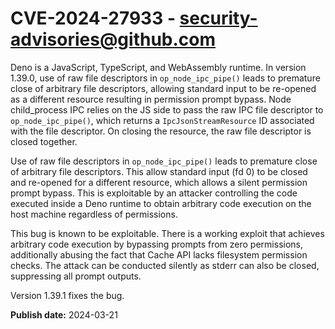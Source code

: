 # CVE-2024-27933 - security-advisories@github.com

Deno is a JavaScript, TypeScript, and WebAssembly runtime. In version 1.39.0, use of raw file descriptors in `op_node_ipc_pipe()` leads to premature close of arbitrary file descriptors, allowing standard input to be re-opened as a different resource resulting in permission prompt bypass. Node child_process IPC relies on the JS side to pass the raw IPC file descriptor to `op_node_ipc_pipe()`, which returns a `IpcJsonStreamResource` ID associated with the file descriptor. On closing the resource, the raw file descriptor is closed together.

Use of raw file descriptors in `op_node_ipc_pipe()` leads to premature close of arbitrary file descriptors. This allow standard input (fd 0) to be closed and re-opened for a different resource, which allows a silent permission prompt bypass. This is exploitable by an attacker controlling the code executed inside a Deno runtime to obtain arbitrary code execution on the host machine regardless of permissions.

This bug is known to be exploitable. There is a working exploit that achieves arbitrary code execution by bypassing prompts from zero permissions, additionally abusing the fact that Cache API lacks filesystem permission checks. The attack can be conducted silently as stderr can also be closed, suppressing all prompt outputs.

Version 1.39.1 fixes the bug.


**Publish date:** 2024-03-21
